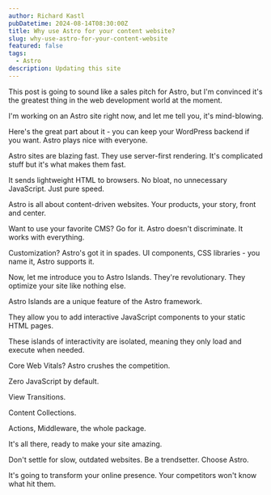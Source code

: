 ```yaml
---
author: Richard Kastl
pubDatetime: 2024-08-14T08:30:00Z
title: Why use Astro for your content website?
slug: why-use-astro-for-your-content-website
featured: false
tags:
  - Astro
description: Updating this site
---
```


This post is going to sound like a sales pitch for Astro, but I'm convinced it's the greatest thing in the web development world at the moment. 

I'm working on an Astro site right now, and let me tell you, it's mind-blowing.

Here's the great part about it - you can keep your WordPress backend if you want. Astro plays nice with everyone.

Astro sites are blazing fast. They use server-first rendering. It's complicated stuff but it's what makes them fast.

It sends lightweight HTML to browsers. No bloat, no unnecessary JavaScript. Just pure speed.

Astro is all about content-driven websites. Your products, your story, front and center.

Want to use your favorite CMS? Go for it. Astro doesn't discriminate. It works with everything.

Customization? Astro's got it in spades. UI components, CSS libraries - you name it, Astro supports it.

Now, let me introduce you to Astro Islands. They're revolutionary. They optimize your site like nothing else.

Astro Islands are a unique feature of the Astro framework. 

They allow you to add interactive JavaScript components to your static HTML pages. 

These islands of interactivity are isolated, meaning they only load and execute when needed.

Core Web Vitals? Astro crushes the competition. 

Zero JavaScript by default. 

View Transitions. 

Content Collections.

Actions, Middleware, the whole package. 

It's all there, ready to make your site amazing.

Don't settle for slow, outdated websites. Be a trendsetter. Choose Astro.

It's going to transform your online presence. Your competitors won't know what hit them.